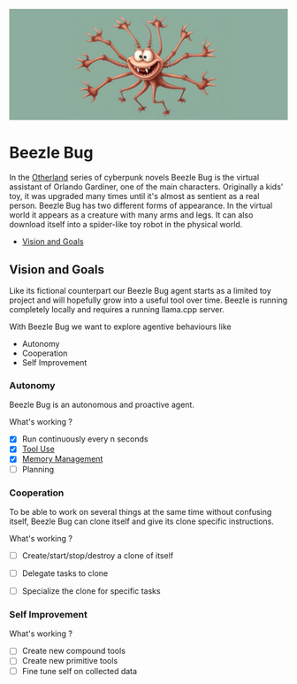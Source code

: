 ![GitHub Image](/04_banner.jpeg)
# Beezle Bug
In the [Otherland](https://en.wikipedia.org/wiki/Otherland) series of cyberpunk novels Beezle Bug is the virtual assistant of Orlando Gardiner, one of the main characters.
Originally a kids' toy, it was upgraded many times until it's almost as sentient as a real person.
Beezle Bug has two different forms of appearance. In the virtual world it appears as a creature with many arms and legs. It can also download itself into a spider-like toy robot in the physical world.


* [Vision and Goals](#vision)


## Vision and Goals
Like its fictional counterpart our Beezle Bug agent starts as a limited toy project and will hopefully grow into a useful tool over time.
Beezle is running completely locally and requires a running llama.cpp server. 

With Beezle Bug we want to explore agentive behaviours like
* Autonomy
* Cooperation
* Self Improvement

### Autonomy
Beezle Bug is an autonomous and proactive agent.

What's working ?
- [x] Run continuously every n seconds
- [x] [Tool Use](docs/tools.md)
- [x] [Memory Management](docs/memory_management.md)
- [ ] Planning

### Cooperation
To be able to work on several things at the same time without confusing itself, Beezle Bug can clone itself and give its clone specific instructions.

What's working ?
- [ ] Create/start/stop/destroy a clone of itself
- [ ] Delegate tasks to clone
- [ ] Specialize the clone for specific tasks


### Self Improvement

What's working ?

- [ ] Create new compound tools
- [ ] Create new primitive tools
- [ ] Fine tune self on collected data
